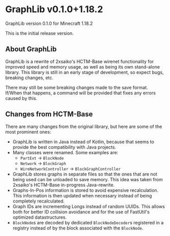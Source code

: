 # GraphLib v0.1.0+1.18.2

GraphLib version 0.1.0 for Minecraft 1.18.2

This is the initial release version.

## About GraphLib

GraphLib is a rewrite of 2xsaiko's HCTM-Base wirenet functionality for improved speed and memory usage, as well as being
its own stand-alone library. This library is still in an early stage of development, so expect bugs, breaking changes,
etc.

There may still be some breaking changes made to the save format. If/When that happens, a command will be provided that
fixes any errors caused by this.

## Changes from HCTM-Base

There are many changes from the original library, but here are some of the most prominent ones:

* GraphLib is written in Java instead of Kotlin, because that seems to provide the best compatibility with Java
  projects.
* Many classes were renamed. Some examples are:
    * `PartExt` -> `BlockNode`
    * `Network` -> `BlockGraph`
    * `WireNetworkController` -> `BlockGraphController`
* GraphLib stores graphs in separate files so that the ones that are not being used can be unloaded to save memory.
  This idea was taken from 2xsaiko's HCTM-Base in-progress Java-rewrite.
* Graphs-In-Pos information is stored to avoid expensive recalculation. This information is then updated when necessary
  instead of being completely recalculated.
* Graph IDs are incrementing Longs instead of random UUIDs. This allows both for better ID collision avoidance and for
  the use of FastUtil's optimized datastructures.
* `BlockNode`s are decoded by dedicated `BlockNodeDecoder`s registered in a registry instead of by the block associated
  with the `BlockNode`.
